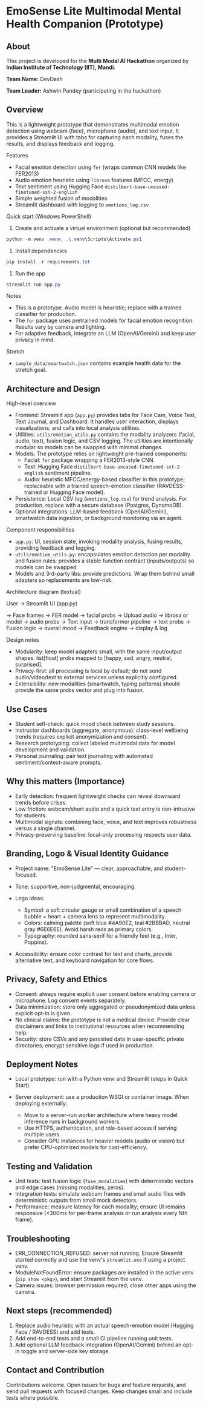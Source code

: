 # EmoSense Lite  Multimodal Mental Health Companion (Prototype)

## About

This project is developed for the **Multi Modal AI Hackathon** organized by **Indian Institute of Technology (IIT), Mandi**.

**Team Name:** DevDash

**Team Leader:** Ashwin Pandey (participating in the hackathon)

## Overview

This is a lightweight prototype that demonstrates multimodal emotion detection using webcam (face), microphone (audio), and text input. It provides a Streamlit UI with tabs for capturing each modality, fuses the results, and displays feedback and logging.

Features

- Facial emotion detection using `fer` (wraps common CNN models like FER2013)
- Audio emotion heuristic using `librosa` features (MFCC, energy)
- Text sentiment using Hugging Face `distilbert-base-uncased-finetuned-sst-2-english`
- Simple weighted fusion of modalities
- Streamlit dashboard with logging to `emotions_log.csv`

Quick start (Windows PowerShell)

1. Create and activate a virtual environment (optional but recommended)

```powershell
python -m venv .venv; .\.venv\Scripts\Activate.ps1
```

1. Install dependencies

```powershell
pip install -r requirements.txt
```

1. Run the app

```powershell
streamlit run app.py
```

Notes

- This is a prototype. Audio model is heuristic; replace with a trained classifier for production.
- The `fer` package uses pretrained models for facial emotion recognition. Results vary by camera and lighting.
- For adaptive feedback, integrate an LLM (OpenAI/Gemini) and keep user privacy in mind.

Stretch

- `sample_data/smartwatch.json` contains example health data for the stretch goal.

## Architecture and Design

High-level overview

- Frontend: Streamlit app (`app.py`) provides tabs for Face Cam, Voice Test, Text Journal, and Dashboard. It handles user interaction, displays visualizations, and calls into local analysis utilities.
- Utilities: `utils/emotion_utils.py` contains the modality analyzers (facial, audio, text), fusion logic, and CSV logging. The utilities are intentionally modular so models can be swapped with minimal changes.
- Models: The prototype relies on lightweight pre-trained components:
  - Facial: `fer` package wrapping a FER2013-style CNN.
  - Text: Hugging Face `distilbert-base-uncased-finetuned-sst-2-english` sentiment pipeline.
  - Audio: heuristic MFCC/energy-based classifier in this prototype; replaceable with a trained speech-emotion classifier (RAVDESS-trained or Hugging Face model).
- Persistence: Local CSV log (`emotions_log.csv`) for trend analysis. For production, replace with a secure database (Postgres, DynamoDB).
- Optional integrations: LLM-based feedback (OpenAI/Gemini), smartwatch data ingestion, or background monitoring via an agent.

Component responsibilities

- `app.py`: UI, session state, invoking modality analysis, fusing results, providing feedback and logging.
- `utils/emotion_utils.py`: encapsulates emotion detection per modality and fusion rules; provides a stable function contract (inputs/outputs) so models can be swapped.
- Models and 3rd-party libs: provide predictions. Wrap them behind small adapters so replacements are low-risk.

Architecture diagram (textual)

User -> Streamlit UI (app.py)

  -> Face frames -> FER model -> facial probs
  -> Upload audio -> librosa or model -> audio probs
  -> Text input -> transformer pipeline -> text probs
  -> Fusion logic -> overall mood
  -> Feedback engine -> display & log

Design notes

- Modularity: keep model adapters small, with the same input/output shapes: list[float] probs mapped to [happy, sad, angry, neutral, surprised].
- Privacy-first: all processing is local by default; do not send audio/video/text to external services unless explicitly configured.
- Extensibility: new modalities (smartwatch, typing patterns) should provide the same probs vector and plug into fusion.

## Use Cases

- Student self-check: quick mood check between study sessions.
- Instructor dashboards (aggregate, anonymous): class-level wellbeing trends (requires explicit anonymization and consent).
- Research prototyping: collect labeled multimodal data for model development and validation.
- Personal journaling: pair text journaling with automated sentiment/context-aware prompts.

## Why this matters (Importance)

- Early detection: frequent lightweight checks can reveal downward trends before crises.
- Low friction: webcam/short audio and a quick text entry is non-intrusive for students.
- Multimodal signals: combining face, voice, and text improves robustness versus a single channel.
- Privacy-preserving baseline: local-only processing respects user data.

## Branding, Logo & Visual Identity Guidance

- Project name: "EmoSense Lite" — clear, approachable, and student-focused.
- Tone: supportive, non-judgmental, encouraging.
- Logo ideas:

  - Symbol: a soft circular gauge or small combination of a speech bubble + heart + camera lens to represent multimodality.
  - Colors: calming palette (soft blue #4A90E2, teal #2BBBAD, neutral gray #6E6E6E). Avoid harsh reds as primary colors.
  - Typography: rounded sans-serif for a friendly feel (e.g., Inter, Poppins).
- Accessibility: ensure color contrast for text and charts, provide alternative text, and keyboard navigation for core flows.

## Privacy, Safety and Ethics

- Consent: always require explicit user consent before enabling camera or microphone. Log consent events separately.
- Data minimization: store only aggregated or pseudonymized data unless explicit opt-in is given.
- No clinical claims: the prototype is not a medical device. Provide clear disclaimers and links to institutional resources when recommending help.
- Security: store CSVs and any persisted data in user-specific private directories; encrypt sensitive logs if used in production.

## Deployment Notes

- Local prototype: run with a Python venv and Streamlit (steps in Quick Start).
- Server deployment: use a production WSGI or container image. When deploying externally:

  - Move to a server-run worker architecture where heavy model inference runs in background workers.
  - Use HTTPS, authentication, and role-based access if serving multiple users.
  - Consider GPU instances for heavier models (audio or vision) but prefer CPU-optimized models for cost-efficiency.

## Testing and Validation

- Unit tests: test fusion logic (`fuse_modalities`) with deterministic vectors and edge cases (missing modalities, zeros).
- Integration tests: simulate webcam frames and small audio files with deterministic outputs from small mock detectors.
- Performance: measure latency for each modality; ensure UI remains responsive (<300ms for per-frame analysis or run analysis every Nth frame).

## Troubleshooting

- ERR_CONNECTION_REFUSED: server not running. Ensure Streamlit started correctly and use the venv's `streamlit.exe` if using a project venv.
- ModuleNotFoundError: ensure packages are installed in the active venv (`pip show <pkg>`), and start Streamlit from the venv.
- Camera issues: browser permission required; close other apps using the camera.

## Next steps (recommended)

1. Replace audio heuristic with an actual speech-emotion model (Hugging Face / RAVDESS) and add tests.
2. Add end-to-end tests and a small CI pipeline running unit tests.
3. Add optional LLM feedback integration (OpenAI/Gemini) behind an opt-in toggle and server-side key storage.

## Contact and Contribution

Contributions welcome. Open issues for bugs and feature requests, and send pull requests with focused changes. Keep changes small and include tests where possible.


